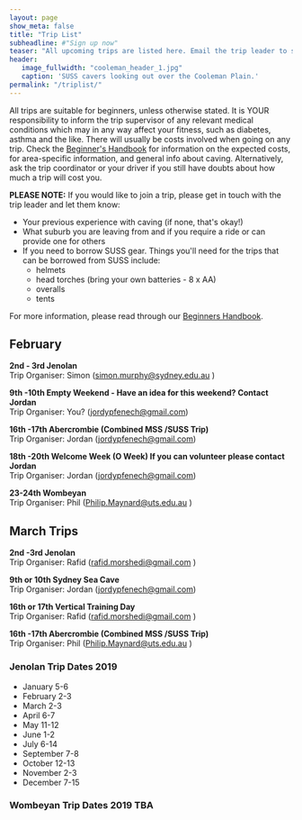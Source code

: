 ```yaml
---
layout: page
show_meta: false
title: "Trip List"
subheadline: #"Sign up now"
teaser: "All upcoming trips are listed here. Email the trip leader to sign up."
header:
   image_fullwidth: "cooleman_header_1.jpg"
   caption: 'SUSS cavers looking out over the Cooleman Plain.'
permalink: "/triplist/"
---
```


<!-- To Do convert this to auto genarage from a yaml file -->

All trips are suitable for beginners, unless otherwise stated.  It is YOUR responsibility to inform the trip supervisor of any relevant medical
conditions which may in any way affect your fitness, such as diabetes,
asthma and the like. There will usually be costs involved when going on any trip. Check the <a href="/assets/handbook.pdf">Beginner's Handbook</a>
for information on the expected costs, for area-specific information, and general info about caving. Alternatively, ask the trip coordinator or your driver
if you still have doubts about how much a trip will cost you.

**PLEASE NOTE:**
If you would like to join a trip, please get in touch with the trip leader and let them know:

-   Your previous experience with caving (if none, that's okay!)
-   What suburb you are leaving from and if you require a ride or can provide one for others
-   If you need to borrow SUSS gear. Things you'll need for the trips that can be borrowed from SUSS include:
    -   helmets
    -   head torches (bring your own batteries - 8 x AA)
    -   overalls
    -   tents

For more information, please read through our [Beginners Handbook](/assets/handbook.pdf).

## February

**2nd - 3rd Jenolan**  
Trip Organiser: Simon (simon.murphy@sydney.edu.au )

**9th -10th  Empty Weekend - Have an idea for this weekend? Contact Jordan**  
Trip Organiser: You? (jordypfenech@gmail.com)

**16th -17th Abercrombie (Combined MSS /SUSS Trip)**  
Trip Organiser: Jordan (jordypfenech@gmail.com)

**18th -20th Welcome Week (O Week) If you can volunteer please contact Jordan**  
Trip Organiser: Jordan (jordypfenech@gmail.com)

**23-24th Wombeyan**  
Trip Organiser: Phil (Philip.Maynard@uts.edu.au )

## March Trips

**2nd -3rd Jenolan**  
Trip Organiser: Rafid (rafid.morshedi@gmail.com )

**9th or 10th Sydney Sea Cave**  
Trip Organiser: Jordan (jordypfenech@gmail.com)

**16th or 17th Vertical Training Day**  
Trip Organiser: Rafid (rafid.morshedi@gmail.com )

**16th -17th Abercrombie (Combined MSS /SUSS Trip)**  
Trip Organiser: Phil (Philip.Maynard@uts.edu.au )

### Jenolan Trip Dates 2019

-   January 5-6
-   February 2-3
-   March 2-3
-   April 6-7
-   May 11-12
-   June 1-2
-   July 6-14
-   September 7-8
-   October 12-13
-   November 2-3
-   December 7-15

### Wombeyan Trip Dates 2019 TBA
